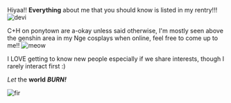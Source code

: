 Hiyaa!! **Everything** about me that you should know is listed in my rentry!!!
![devi](https://watermelon.crd.co/assets/images/gallery16/c635a734.gif?v=2a41aca3)

C+H on ponytown are a-okay unless said otherwise, I'm mostly seen above the genshin area in my Nge cosplays when online, feel free to come up to me!!
![meow](https://watermelon.crd.co/assets/images/gallery21/24557b5d.gif?v=2a41aca3)

I LOVE getting to know new people especially if we share interests, though I rarely interact first :)


*Let* the **world** ***BURN!***

![fir](https://64.media.tumblr.com/62cbad36a703dc6cd1b2ec80e51dbd31/ef102ceb977d39c6-25/s640x960/4f2d98d14aa01100ee0e1bca5fd6d24ac07338a5.gifv)
